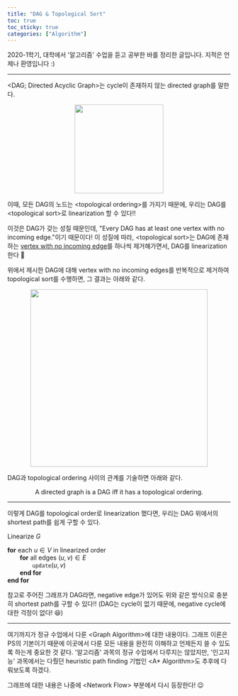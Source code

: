 ```yaml
---
title: "DAG & Topological Sort"
toc: true
toc_sticky: true
categories: ["Algorithm"]
---
```



2020-1학기, 대학에서 '알고리즘' 수업을 듣고 공부한 바를 정리한 글입니다. 지적은 언제나 환영입니다 :)

<hr>

\<DAG; Directed Acyclic Graph\>는 cycle이 존재하지 않는 directed graph를 말한다.

<div style="text-align: center;">
<img src="{{ "/images/algorithm/DAG-1.jpg" | relative_url }}" width="200px">
</div>

이때, 모든 DAG의 노드는 \<topological ordering\>를 가지기 때문에, 우리는 DAG를 \<topological sort\>로 linearization 할 수 있다!!

이것은 DAG가 갖는 성질 때문인데, <span class="half_HL">"Every DAG has at least one vertex with no incoming edge."</span>이기 때문이다! 이 성질에 따라, \<topological sort\>는 DAG에 존재하는 <u>vertex with no incoming edge</u>를 하나씩 제거해가면서, DAG를 linearization 한다 🤩

위에서 제시한 DAG에 대해 vertex with no incoming edges를 반복적으로 제거하여 topological sort를 수행하면, 그 결과는 아래와 같다.

<div style="text-align: center;">
<img src="{{ "/images/algorithm/DAG-2.jpg" | relative_url }}" width="400px">
</div>

DAG과 topological ordering 사이의 관계를 기술하면 아래와 같다.

<div class="statement" markdown="1" style="text-align:center">

A directed graph is a DAG iff it has a topological ordering.

</div>

<hr/>

이렇게 DAG를 topological order로 linearization 했다면, 우리는 DAG 위에서의 shortest path를 쉽게 구할 수 있다.

<div class="math-statement" markdown="1">

Linearize $G$

**for** each $u \in V$ in linearized order<br/>
&emsp;&emsp;**for** all edges $(u, v) \in E$<br/>
&emsp;&emsp;&emsp;&emsp;$\texttt{update}(u, v)$<br/>
&emsp;&emsp;**end for**<br/>
**end for**

</div>

참고로 주어진 그래프가 DAG라면, negative edge가 있어도 위와 같은 방식으로 충분히 shortest path를 구할 수 있다!! (DAG는 cycle이 없기 때문에, negative cycle에 대한 걱정이 없다! 😆)

<hr/>

여기까지가 정규 수업에서 다룬 \<Graph Algorithm\>에 대한 내용이다. 그래프 이론은 PS의 기본이기 때문에 이곳에서 다룬 모든 내용을 완전히 이해하고 언제든지 쓸 수 있도록 하는게 중요한 것 같다. '알고리즘' 과목의 정규 수업에서 다루지는 않았지만, '인고지능' 과목에서는 다뤘던 heuristic path finding 기법인 \<A* Algorithm\>도 추후에 다뤄보도록 하겠다.

그래프에 대한 내용은 나중에 \<Network Flow\> 부분에서 다시 등장한다! 😉
